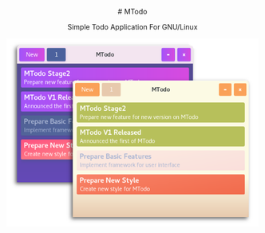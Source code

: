 <p style="text-align:center"># MTodo</p>
<p style="text-align:center">Simple Todo Application For GNU/Linux</p>
<div align="center">
     <img src="screenshot.png">
</div>
